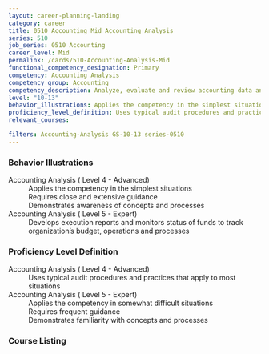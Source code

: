 ```yaml
---
layout: career-planning-landing
category: career
title: 0510 Accounting Mid Accounting Analysis
series: 510
job_series: 0510 Accounting
career_level: Mid
permalink: /cards/510-Accounting-Analysis-Mid
functional_competency_designation: Primary
competency: Accounting Analysis
competency_group: Accounting
competency_description: Analyze, evaluate and review accounting data and reports using business tools and applications, and performance metrics to provide recommendations
level: "10-13"
behavior_illustrations: Applies the competency in the simplest situations ? Requires close and extensive guidance ? Demonstrates awareness of concepts and processes ? Develops execution reports and monitors status of funds to track organization’s budget, operations and processes
proficiency_level_definition: Uses typical audit procedures and practices that apply to most situations ? Applies the competency in somewhat difficult situations ? Requires frequent guidance ? Demonstrates familiarity with concepts and processes
relevant_courses: 

filters: Accounting-Analysis GS-10-13 series-0510
---
```


<div class="card-content-column behavior">
  <h3>Behavior Illustrations</h3>
  <dl><dt>Accounting Analysis ( Level 4 - Advanced)</dt><dd>Applies the competency in the simplest situations </dd><dd> Requires close and extensive guidance </dd><dd> Demonstrates awareness of concepts and processes</dd><dt>Accounting Analysis ( Level 5 - Expert)</dt><dd>Develops execution reports and monitors status of funds to track organization’s budget, operations and processes</dd></dl>
</div>
<div class="card-content-column prof-level">
  <h3>Proficiency Level Definition</h3>
  <dl><dt>Accounting Analysis ( Level 4 - Advanced)</dt><dd>Uses typical audit procedures and practices that apply to most situations</dd><dt>Accounting Analysis ( Level 5 - Expert)</dt><dd>Applies the competency in somewhat difficult situations </dd><dd> Requires frequent guidance </dd><dd> Demonstrates familiarity with concepts and processes</dd></dl>
</div>
<div class="card-content-column">
  <h3>Course Listing</h3>
  <ul>
  
  </ul>
</div>